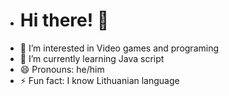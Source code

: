 - # Hi there! 👋
- 👀 I’m interested in Video games and programing
- 🌱 I’m currently learning Java script
- 😄 Pronouns: he/him
- ⚡ Fun fact: I know Lithuanian language

<!---
dimaniojk/dimaniojk is a ✨ special ✨ repository because its `README.md` (this file) appears on your GitHub profile.
You can click the Preview link to take a look at your changes.
--->
